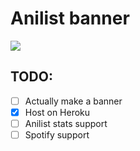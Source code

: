 # Anilist banner

![](https://img.shields.io/github/repo-size/AirOne01/anilist-banner)

## TODO:

* [ ] Actually make a banner
* [X] Host on Heroku
* [ ] Anilist stats support
* [ ] Spotify support
